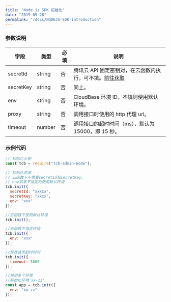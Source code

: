 ```yaml
---
title: "Node.js SDK 初始化"
date: "2019-09-28"
permalink: "/docs/NODEJS-SDK-introduction"
---
```


### 参数说明

| 字段      | 类型   | 必填 | 说明                                                                                                  |
| --------- | ------ | ---- | ----------------------------------------------------------------------------------------------------- |
| secretId  | string | 否   | 腾讯云 API 固定密钥对，在云函数内执行，可不填。[前往获取](https://console.cloud.tencent.com/cam/capi) |
| secretKey | string | 否   | 同上。                                                                                                |
| env       | string | 否   | CloudBase 环境 ID，不填则使用默认环境。                                                               |
| proxy     | string | 否   | 调用接口时使用的 http 代理 url。                                                                      |
| timeout   | number | 否   | 调用接口的超时时间（ms），默认为 15000，即 15 秒。                                                    |

### 示例代码

```javascript
// 初始化示例
const tcb = require("tcb-admin-node");

// 初始化资源
// 云函数下不需要secretId和secretKey。
// env如果不指定将使用默认环境
tcb.init({
  secretId: "xxxxx",
  secretKey: "xxxx",
  env: "xxx"
});

//云函数下使用默认环境
tcb.init();

//云函数下指定环境
tcb.init({
  env: "xxx"
});

//修改请求超时时间
tcb.init({
  timeout: 5000
});

//使用多个环境
//初始化环境'xx-zz'
const app = tcb.init({
  env: "xx-zz"
});
```
